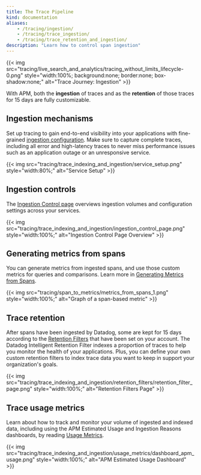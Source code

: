 ```yaml
---
title: The Trace Pipeline
kind: documentation
aliases:
    - /tracing/ingestion/
    - /tracing/trace_ingestion/
    - /tracing/trace_retention_and_ingestion/
description: "Learn how to control span ingestion"
---
```


{{< img src="tracing/live_search_and_analytics/tracing_without_limits_lifecycle-0.png" style="width:100%; background:none; border:none; box-shadow:none;" alt="Trace Journey: Ingestion" >}}

With APM, both the **ingestion** of traces and as the **retention** of those traces for 15 days are fully customizable.

## Ingestion mechanisms

Set up tracing to gain end-to-end visibility into your applications with fine-grained [ingestion configuration][1]. Make sure to capture complete traces, including all error and high-latency traces to never miss performance issues such as an application outage or an unresponsive service.

{{< img src="tracing/trace_indexing_and_ingestion/service_setup.png" style="width:80%;" alt="Service Setup" >}}


## Ingestion controls

The [Ingestion Control page][2] overviews ingestion volumes and configuration settings across your services.

{{< img src="tracing/trace_indexing_and_ingestion/ingestion_control_page.png" style="width:100%;" alt="Ingestion Control Page Overview" >}}

## Generating metrics from spans

You can generate metrics from ingested spans, and use those custom metrics for queries and comparisons. Learn more in [Generating Metrics from Spans][3].

{{< img src="tracing/span_to_metrics/metrics_from_spans_1.png" style="width:100%;" alt="Graph of a span-based metric" >}}

## Trace retention

After spans have been ingested by Datadog, some are kept for 15 days according to the [Retention Filters][4] that have been set on your account. The Datadog Intelligent Retention Filter indexes a proportion of traces to help you monitor the health of your applications. Plus, you can define your own custom retention filters to index trace data you want to keep in support your organization's goals.

{{< img src="tracing/trace_indexing_and_ingestion/retention_filters/retention_filter_page.png" style="width:100%;" alt="Retention Filters Page" >}}

## Trace usage metrics

Learn about how to track and monitor your volume of ingested and indexed data, including using the APM Estimated Usage and Ingestion Reasons dashboards, by reading [Usage Metrics][5].

{{< img src="tracing/trace_indexing_and_ingestion/usage_metrics/dashboard_apm_usage.png" style="width:100%;" alt="APM Estimated Usage Dashboard" >}}



[1]: /tracing/trace_ingestion/mechanisms
[2]: /tracing/trace_ingestion/ingestion_controls
[3]: /tracing/trace_pipeline/generate_metrics
[4]: /tracing/trace_retention
[5]: /tracing/trace_retention/usage_metrics
